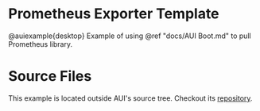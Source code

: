 # Prometheus Exporter Template

@auiexample{desktop}
Example of using @ref "docs/AUI Boot.md" to pull Prometheus library.

# Source Files

This example is located outside AUI's source tree. Checkout its
[repository](https://github.com/aui-framework/example_prometheus).


